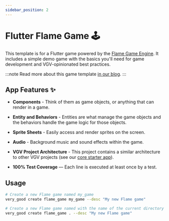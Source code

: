 ```yaml
---
sidebar_position: 2
---
```


# Flutter Flame Game 🕹

This template is for a Flutter game powered by the [Flame Game Engine][flame_link]. It includes a simple demo game with the basics you'll need for game development and VGV-opinionated best practices.

:::note
Read more about this game template [in our blog][blog].
:::

## App Features ✨

- **Components** - Think of them as game objects, or anything that can render in a game.

- **Entity and Behaviors** - Entities are what manage the game objects and the behaviors handle the game logic for those objects.

- **Sprite Sheets** - Easily access and render sprites on the screen.

- **Audio** - Background music and sound effects within the game.

- **VGV Project Architecture** - This project contains a similar architecture to other VGV projects (see our [core starter app](https://github.com/VeryGoodOpenSource/very_good_core/tree/main/src/my_app)).

- **100% Test Coverage** — Each line is executed at least once by a test.

## Usage

```sh
# Create a new Flame game named my_game
very_good create flame_game my_game --desc "My new Flame game"

# Create a new Flame game named with the name of the current directory
very_good create flame_game . --desc "My new Flame game"
```

[blog]: https://verygood.ventures/blog/generate-a-game-with-our-new-template
[very_good_cli_link]: https://github.com/VeryGoodOpenSource/very_good_cli
[mason_link]: https://github.com/felangel/mason
[flame_link]: https://flame-engine.org/
